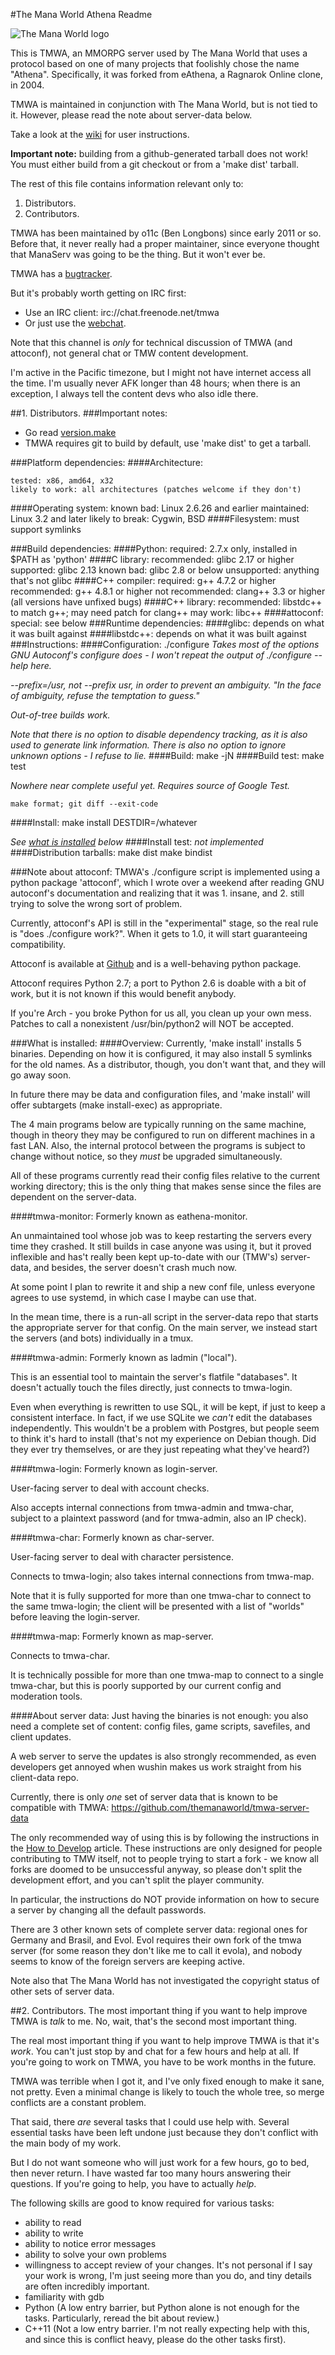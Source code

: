 #The Mana World Athena Readme

![The Mana World logo](share/TheManaWorldLogo.png)

This is TMWA, an MMORPG server used by The Mana World that uses a protocol
based on one of many projects that foolishly chose the name "Athena".
Specifically, it was forked from eAthena, a Ragnarok Online clone, in 2004.

TMWA is maintained in conjunction with The Mana World, but is not tied to
it. However, please read the note about server-data below.


Take a look at the [wiki](http://wiki.themanaworld.org/index.php/How_to_Develop) for user instructions.

<b>Important note:</b> building from a github-generated tarball does not work!
You must either build from a git checkout or from a 'make dist' tarball.


The rest of this file contains information relevant only to:

1. Distributors.
2. Contributors.


TMWA has been maintained by o11c (Ben Longbons) since early 2011 or so.
Before that, it never really had a proper maintainer, since everyone
thought that ManaServ was going to be the thing. But it won't ever be.

TMWA has a [bugtracker](https://github.com/themanaworld/tmwa/issues).

But it's probably worth getting on IRC first:
* Use an IRC client: irc://chat.freenode.net/tmwa
* Or just use the [webchat](https://webchat.freenode.net/?channels=#tmwa).

Note that this channel is *only* for technical discussion of TMWA (and
attoconf), not general chat or TMW content development.

I'm active in the Pacific timezone, but I might not have internet access
all the time. I'm usually never AFK longer than 48 hours; when there is an
exception, I always tell the content devs who also idle there.

##1. Distributors.
###Important notes:

- Go read [version.make](version.make)
- TMWA requires git to build by default, use 'make dist' to get a tarball.

###Platform dependencies:
####Architecture:

    tested: x86, amd64, x32
    likely to work: all architectures (patches welcome if they don't)

####Operating system:
    known bad: Linux 2.6.26 and earlier
    maintained: Linux 3.2 and later
    likely to break: Cygwin, BSD
####Filesystem:
    must support symlinks

###Build dependencies:
####Python:
    required: 2.7.x only, installed in $PATH as 'python'
####C library:
    recommended: glibc 2.17 or higher
    supported: glibc 2.13
    known bad: glibc 2.8 or below
    unsupported: anything that's not glibc
####C++ compiler:
    required: g++ 4.7.2 or higher
    recommended: g++ 4.8.1 or higher
    not recommended: clang++ 3.3 or higher (all versions have unfixed bugs)
####C++ library:
    recommended: libstdc++ to match g++; may need patch for clang++
    may work: libc++
####attoconf:
    special: see below
###Runtime dependencies:
####glibc:
    depends on what it was built against
####libstdc++:
    depends on what it was built against
###Instructions:
####Configuration:
    ./configure
_Takes most of the options GNU Autoconf's configure does - I won't
    repeat the output of ./configure --help here._

_--prefix=/usr, not --prefix usr, in order to prevent an ambiguity.
    "In the face of ambiguity, refuse the temptation to guess."_

_Out-of-tree builds work._

_Note that there is no option to disable dependency tracking, as it
    is also used to generate link information. There is also no option
    to ignore unknown options - I refuse to lie._
####Build:
    make -jN
####Build test:
    make test

_Nowhere near complete useful yet. Requires source of Google Test._

    make format; git diff --exit-code
####Install:
    make install DESTDIR=/whatever

_See [what is installed](#what-is-installed) below_
####Install test:
    _not implemented_
####Distribution tarballs:
    make dist
    make bindist

###Note about attoconf:
TMWA's ./configure script is implemented using a python package
'attoconf', which I wrote over a weekend after reading GNU autoconf's
documentation and realizing that it was 1. insane, and 2. still trying
to solve the wrong sort of problem.

Currently, attoconf's API is still in the "experimental" stage, so the
real rule is "does ./configure work?".
When it gets to 1.0, it will start guaranteeing compatibility.

Attoconf is available at [Github](https://github.com/o11c/attoconf/) and is a
well-behaving python package.

Attoconf requires Python 2.7; a port to Python 2.6 is doable with a bit
of work, but it is not known if this would benefit anybody.

If you're Arch - you broke Python for us all, you clean up your own mess.
Patches to call a nonexistent /usr/bin/python2 will NOT be accepted.

###What is installed:
####Overview:
Currently, 'make install' installs 5 binaries. Depending on how it is
configured, it may also install 5 symlinks for the old names. As a
distributor, though, you don't want that, and they will go away soon.

In future there may be data and configuration files, and 'make install'
will offer subtargets (make install-exec) as appropriate.

The 4 main programs below are typically running on the same machine,
though in theory they may be configured to run on different machines
in a fast LAN. Also, the internal protocol between the programs is
subject to change without notice, so they *must* be upgraded
simultaneously.

All of these programs currently read their config files relative to the
current working directory; this is the only thing that makes sense
since the files are dependent on the server-data.


####tmwa-monitor:
Formerly known as eathena-monitor.

An unmaintained tool whose job was to keep restarting the servers
every time they crashed. It still builds in case anyone was using it,
but it proved inflexible and has't really been kept up-to-date with our
(TMW's) server-data, and besides, the server doesn't crash much now.

At some point I plan to rewrite it and ship a new conf file, unless
everyone agrees to use systemd, in which case I maybe can use that.

In the mean time, there is a run-all script in the server-data repo
that starts the appropriate server for that config. On the main server,
we instead start the servers (and bots) individually in a tmux.

####tmwa-admin:
Formerly known as ladmin ("local").

This is an essential tool to maintain the server's flatfile "databases".
It doesn't actually touch the files directly, just connects to
tmwa-login.

Even when everything is rewritten to use SQL, it will be kept, if just
to keep a consistent interface. In fact, if we use SQLite we *can't*
edit the databases independently. This wouldn't be a problem with
Postgres, but people seem to think it's hard to install (that's not my
experience on Debian though. Did they ever try themselves, or are they
just repeating what they've heard?)

####tmwa-login:
Formerly known as login-server.

User-facing server to deal with account checks.

Also accepts internal connections from tmwa-admin and tmwa-char,
subject to a plaintext password (and for tmwa-admin, also an IP check).

####tmwa-char:
Formerly known as char-server.

User-facing server to deal with character persistence.

Connects to tmwa-login; also takes internal connections from tmwa-map.

Note that it is fully supported for more than one tmwa-char to connect
to the same tmwa-login; the client will be presented with a list of
"worlds" before leaving the login-server.

####tmwa-map:
Formerly known as map-server.

Connects to tmwa-char.

It is technically possible for more than one tmwa-map to connect to
a single tmwa-char, but this is poorly supported by our current config
and moderation tools.

####About server data:
Just having the binaries is not enough: you also need a complete set of
content: config files, game scripts, savefiles, and client updates.

A web server to serve the updates is also strongly recommended, as even
developers get annoyed when wushin makes us work straight from his
client-data repo.

Currently, there is only *one* set of server data that is known to be
compatible with TMWA: https://github.com/themanaworld/tmwa-server-data

The only recommended way of using this is by following the instructions
in the [How to Develop](https://wiki.themanaworld.org/index.php/Dev:How_to_Develop) article. These instructions are only designed
for people contributing to TMW itself, not to people trying to start
a fork - we know all forks are doomed to be unsuccessful anyway, so
please don't split the development effort, and you can't split the
player community.

In particular, the instructions do NOT provide information on how to
secure a server by changing all the default passwords.

There are 3 other known sets of complete server data: regional ones
for Germany and Brasil, and Evol. Evol requires their own fork of
the tmwa server (for some reason they don't like me to call it evola),
and nobody seems to know of the foreign servers are keeping active.

Note also that The Mana World has not investigated the copyright status
of other sets of server data.

##2. Contributors.
The most important thing if you want to help improve TMWA is *talk* to me.
No, wait, that's the second most important thing.

The real most important thing if you want to help improve TMWA is that it's
*work*. You can't just stop by and chat for a few hours and help at all.
If you're going to work on TMWA, you have to be work months in the future.

TMWA was terrible when I got it, and I've only fixed enough to make it
sane, not pretty. Even a minimal change is likely to touch the whole tree,
so merge conflicts are a constant problem.

That said, there *are* several tasks that I could use help with. Several
essential tasks have been left undone just because they don't conflict with
the main body of my work.

But I do not want someone who will just work for a few hours, go to bed,
then never return. I have wasted far too many hours answering their
questions. If you're going to help, you have to actually *help*.

The following skills are good to know required for various tasks:

  - ability to read
  - ability to write
  - ability to notice error messages
  - ability to solve your own problems
  - willingness to accept review of your changes. It's not personal if I
    say your work is wrong, I'm just seeing more than you do, and tiny
    details are often incredibly important.
  - familiarity with gdb
  - Python (A low entry barrier, but Python alone is not enough for the
    tasks. Particularly, reread the bit about review.)
  - C++11 (Not a low entry barrier. I'm not really expecting help with this,
    and since this is conflict heavy, please do the other tasks first).
